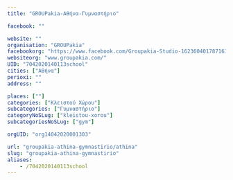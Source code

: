 ```yaml
---
title: "GROUPakia-Αθήνα-Γυμναστήριο"

facebook: ""

website: ""
organisation: "GROUPakia"
facebookorg: "https://www.facebook.com/Groupakia-Studio-1623604017871610"
websiteorg: "www.groupakia.com/"
UID: "7042020140113school"
cities: ["Αθήνα"]
perioxi: ""
address: ""

places: [""]
categories: ["Κλειστού Χώρου"]
subcategories: ["Γυμναστήριο"]
categoryNoSLug: ["kleistou-xorou"]
subcategoriesNoSLug: ["gym"]

orgUID: "org14042020001303"

url: "groupakia-athina-gymnastirio/athina"
slug: "groupakia-athina-gymnastirio"
aliases:
    - /7042020140113school
---
```





